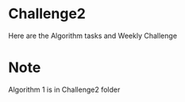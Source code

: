 # Challenge2
Here are the Algorithm tasks and Weekly Challenge

# Note
Algorithm 1 is in Challenge2 folder
